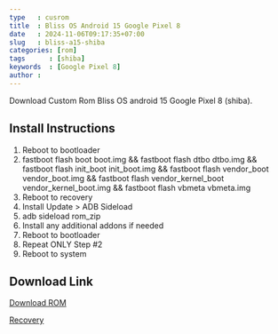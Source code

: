 ```yaml
---
type   : cusrom
title  : Bliss OS Android 15 Google Pixel 8
date   : 2024-11-06T09:17:35+07:00
slug   : bliss-a15-shiba
categories: [rom]
tags      : [shiba]
keywords  : [Google Pixel 8]
author : 
---
```


Download Custom Rom Bliss OS android 15 Google Pixel 8 (shiba).

## Install Instructions
1. Reboot to bootloader
2. fastboot flash boot boot.img && fastboot flash dtbo dtbo.img && fastboot flash init_boot init_boot.img && fastboot flash vendor_boot vendor_boot.img && fastboot flash vendor_kernel_boot vendor_kernel_boot.img && fastboot flash vbmeta vbmeta.img
3. Reboot to recovery
4. Install Update > ADB Sideload
5. adb sideload rom_zip
6. Install any additional addons if needed
7. Reboot to bootloader
8. Repeat ONLY Step #2
9. Reboot to system

## Download Link
[Download ROM](https://downloads.blissroms.org/download_check/shiba/)

[Recovery](https://sourceforge.net/projects/blissroms/files/Universe/shiba/recovery/)

